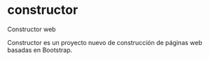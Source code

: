 # constructor
Constructor web

Constructor es un proyecto nuevo de construcción de páginas web basadas en Bootstrap. 
